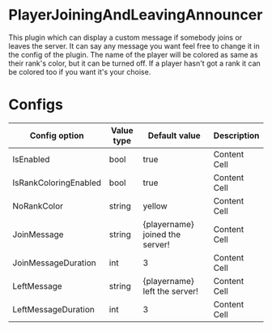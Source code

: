 # PlayerJoiningAndLeavingAnnouncer
This plugin which can display a custom message if somebody joins or leaves the server. It can say any message you want feel free to change it in the config of the plugin. 
The name of the player will be colored as same as their rank's color, but it can be turned off. If a player hasn't got a rank it can be colored too if you want it's your choise.
# Configs 
| Config option  | Value type | Default value | Description
| ------------- | ------------- | ------------- | ------------- |
| IsEnabled  | bool  | true  | Content Cell  |
| IsRankColoringEnabled  | bool  | true  | Content Cell  |
| NoRankColor  | string  | yellow | Content Cell  |
| JoinMessage  | string  | {playername} joined the server!  | Content Cell  |
| JoinMessageDuration  | int  | 3  | Content Cell  |
| LeftMessage  | string  | {playername} left the server!  | Content Cell  |
| LeftMessageDuration  | int  | 3  | Content Cell  |
